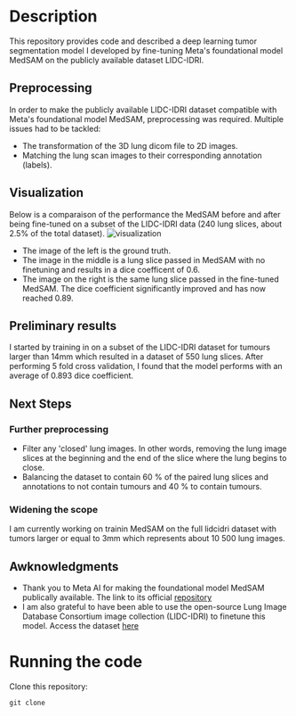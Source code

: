 # Description 
This repository provides code and described a deep learning tumor segmentation model I developed by fine-tuning Meta's foundational model MedSAM on the publicly available dataset LIDC-IDRI. 

## Preprocessing 
In order to make the publicly available LIDC-IDRI dataset compatible with Meta's foundational model MedSAM, preprocessing was required. Multiple issues had to be tackled:
- The transformation of the 3D lung dicom file to 2D images.
- Matching the lung scan images to their corresponding annotation (labels).

## Visualization
Below is a comparaison of the performance the MedSAM before and after being fine-tuned on a subset of the LIDC-IDRI data (240 lung slices, about 2.5% of the total dataset).
![visualization](https://github.com/charlottevedrines/TumorSegMedSam/assets/97196465/83b0eb68-cd5d-47ce-b387-be0446a88778)
- The image of the left is the ground truth.
- The image in the middle is a lung slice passed in MedSAM with no finetuning and results in a dice coefficent of 0.6.
- The image on the right is the same lung slice passed in the fine-tuned MedSAM. The dice coefficient significantly improved and has now reached 0.89. 

## Preliminary results
I started by training in on a subset of the LIDC-IDRI dataset for tumours larger than 14mm which resulted in a dataset of 550 lung slices. After performing 5 fold cross validation, I found that the model performs with an average of 0.893 dice coefficient.

## Next Steps
### Further preprocessing
- Filter any 'closed' lung images. In other words, removing the lung image slices at the beginning and the end of the slice where the lung begins to close.
- Balancing the dataset to contain 60 % of the paired lung slices and annotations to not contain tumours and 40 % to contain tumours.
### Widening the scope
I am currently working on trainin MedSAM on the full lidcidri dataset with tumors larger or equal to 3mm which represents about 10 500 lung images.

## Awknowledgments
- Thank you to Meta AI for making the foundational model MedSAM publically available. The link to its official [repository]([url](https://github.com/bowang-lab/MedSAM)https://github.com/bowang-lab/MedSAM)
- I am also grateful to have been able to use the open-source Lung Image Database Consortium image collection (LIDC-IDRI) to finetune this model. Access the dataset [here]([url](https://wiki.cancerimagingarchive.net/pages/viewpage.action?pageId=1966254)https://wiki.cancerimagingarchive.net/pages/viewpage.action?pageId=1966254)

# Running the code
Clone this repository:
```
git clone 
```
